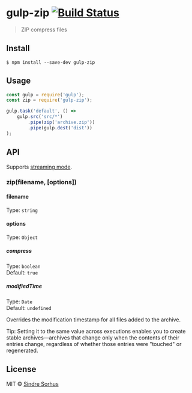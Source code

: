 # gulp-zip [![Build Status](https://travis-ci.org/sindresorhus/gulp-zip.svg?branch=master)](https://travis-ci.org/sindresorhus/gulp-zip)

> ZIP compress files


## Install

```
$ npm install --save-dev gulp-zip
```


## Usage

```js
const gulp = require('gulp');
const zip = require('gulp-zip');

gulp.task('default', () =>
	gulp.src('src/*')
		.pipe(zip('archive.zip'))
		.pipe(gulp.dest('dist'))
);
```


## API

Supports [streaming mode](https://github.com/gulpjs/gulp/blob/master/docs/API.md#optionsbuffer).

### zip(filename, [options])

#### filename

Type: `string`

#### options

Type: `Object`

##### compress

Type: `boolean`<br>
Default: `true`

##### modifiedTime

Type: `Date`<br>
Default: `undefined`

Overrides the modification timestamp for all files added to the archive.

Tip: Setting it to the same value across executions enables you to create stable archives—archives that change only when the contents of their entries change, regardless of whether those entries were "touched" or regenerated.


## License

MIT © [Sindre Sorhus](https://sindresorhus.com)
